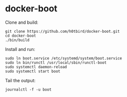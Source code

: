 # docker-boot

Clone and build:
```
git clone https://github.com/h0tbird/docker-boot.git
cd docker-boot
./bin/build
```

Install and run:
```
sudo ln boot.service /etc/systemd/system/boot.service
sudo ln bin/runctl /usr/local/sbin/runctl-boot
sudo systemctl daemon-reload
sudo systemctl start boot
```

Tail the output:
```
journalctl -f -u boot
```
